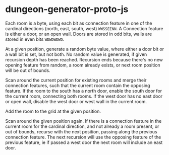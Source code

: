 # dungeon-generator-proto-js

Each room is a byte, using each bit as connection feature in one of the
cardinal directions (north, east, south, west) `WWSSEENN`.
A Connection feature is either a door, or an open wall. Doors are stored in
odd bits, walls are stored in even bits `WDWDWDWD`.

At a given position, generate a random byte value, where either a door bit or
a wall bit is set, but not both. No random value is generated, if given
recursion depth has been reached. Recursion ends because there's no new
opening feature from random, a room already exists, or next room position will
be out of bounds.

Scan around the current position for existing
rooms and merge their connection features, such that the current room contain
the opposing feature. If the room to the south has a north door, enable the
south door for the current room, connecting both rooms. If the west door has
no east door or open wall, disable the west door or west wall in the current
room.

Add the room to the grid at the given position.

Scan around the given position again. If there is a connection feature in the
current room for the cardinal direction, and not already a room present, or out
of bounds, recurse with the next position, passing along the previous
connection feature. The next recursion will use the opposing feature of the
previous feature, ie if passed a west door the next room will include an east
door.
